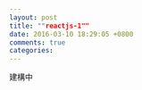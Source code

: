 ```yaml
---
layout: post
title: ""reactjs-1""
date: 2016-03-10 18:29:05 +0800
comments: true
categories:
---
```


建構中


